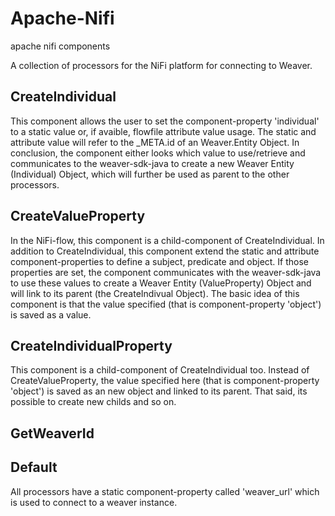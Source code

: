 # Apache-Nifi
apache nifi components

A collection of processors for the NiFi platform for connecting to Weaver.

## CreateIndividual

This component allows the user to set the component-property 'individual' to a static value or, if avaible, flowfile attribute value usage.
The static and attribute value will refer to the _META.id of an Weaver.Entity Object. In conclusion, the component either looks which value to use/retrieve and communicates to the weaver-sdk-java to create a new Weaver Entity (Individual) Object, which will further be used as parent to the other processors. 

## CreateValueProperty

In the NiFi-flow, this component is a child-component of CreateIndividual. In addition to CreateIndividual, this component extend the static and attribute component-properties to define a subject, predicate and object. If those properties are set, the component communicates with the weaver-sdk-java to use these values to create a Weaver Entity (ValueProperty) Object and will link to its parent (the CreateIndivual Object).
The basic idea of this component is that the value specified (that is component-property 'object') is saved as a value.

## CreateIndividualProperty
This component is a child-component of CreateIndividual too. Instead of CreateValueProperty, the value specified here (that is component-property 'object') is saved as an new object and linked to its parent. That said, its possible to create new childs and so on.

## GetWeaverId


## Default
All processors have a static component-property called 'weaver_url' which is used to connect to a weaver instance.
